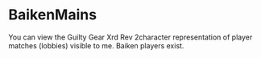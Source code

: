# BaikenMains

You can view the Guilty Gear Xrd Rev 2character representation of player matches (lobbies) visible to me. Baiken players exist.
